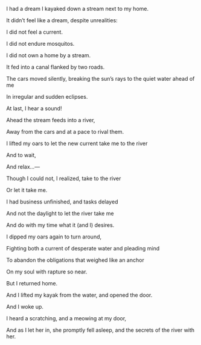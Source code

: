 I had a dream I kayaked down a stream next to my home. 

It didn’t feel like a dream, despite unrealities:

I did not feel a current. 

I did not endure mosquitos.

I did not own a home by a stream.

  

It fed into a canal flanked by two roads.

The cars moved silently, breaking the sun’s rays to the quiet water ahead of me

In irregular and sudden eclipses. 

  

At last, I hear a sound!

Ahead the stream feeds into a river,

Away from the cars and at a pace to rival them. 

I lifted my oars to let the new current take me to the river

And to wait,

And relax...—

  

Though I could not, I realized, take to the river

Or let it take me.

I had business unfinished, and tasks delayed

And not the daylight to let the river take me

And do with my time what it (and I) desires. 

  

I dipped my oars again to turn around,

Fighting both a current of desperate water and pleading mind

To abandon the obligations that weighed like an anchor 

On my soul with rapture so near. 

  

But I returned home. 

And I lifted my kayak from the water, and opened the door.

  

And I woke up. 

I heard a scratching, and a meowing at my door,

And as I let her in, she promptly fell asleep, and the secrets of the river with her.